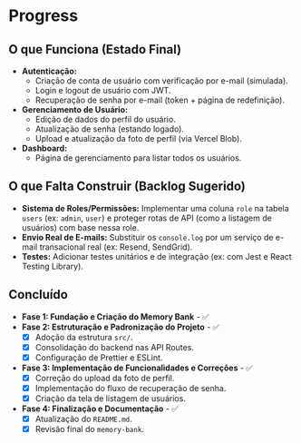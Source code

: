 # Progress

## O que Funciona (Estado Final)

-   **Autenticação:**
    -   Criação de conta de usuário com verificação por e-mail (simulada).
    -   Login e logout de usuário com JWT.
    -   Recuperação de senha por e-mail (token + página de redefinição).
-   **Gerenciamento de Usuário:**
    -   Edição de dados do perfil do usuário.
    -   Atualização de senha (estando logado).
    -   Upload e atualização da foto de perfil (via Vercel Blob).
-   **Dashboard:**
    -   Página de gerenciamento para listar todos os usuários.

## O que Falta Construir (Backlog Sugerido)

-   **Sistema de Roles/Permissões:** Implementar uma coluna `role` na tabela `users` (ex: `admin`, `user`) e proteger rotas de API (como a listagem de usuários) com base nessa role.
-   **Envio Real de E-mails:** Substituir os `console.log` por um serviço de e-mail transacional real (ex: Resend, SendGrid).
-   **Testes:** Adicionar testes unitários e de integração (ex: com Jest e React Testing Library).

## Concluído

-   **Fase 1: Fundação e Criação do Memory Bank** - ✅
-   **Fase 2: Estruturação e Padronização do Projeto** - ✅
    -   [x] Adoção da estrutura `src/`.
    -   [x] Consolidação do backend nas API Routes.
    -   [x] Configuração de Prettier e ESLint.
-   **Fase 3: Implementação de Funcionalidades e Correções** - ✅
    -   [x] Correção do upload da foto de perfil.
    -   [x] Implementação do fluxo de recuperação de senha.
    -   [x] Criação da tela de listagem de usuários.
-   **Fase 4: Finalização e Documentação** - ✅
    -   [x] Atualização do `README.md`.
    -   [x] Revisão final do `memory-bank`. 